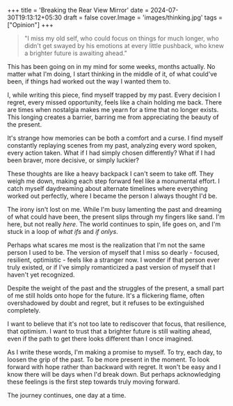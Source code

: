 +++
title = 'Breaking the Rear View Mirror'
date = 2024-07-30T19:13:12+05:30
draft = false
cover.Image = 'images/thinking.jpg'
tags = ["Opinion"]
+++

> "I miss my old self, who could focus on things for much longer, who didn't get swayed by his emotions at every little pushback, who knew a brighter future is awaiting ahead."

This has been going on in my mind for some weeks, months actually. No matter what I'm doing, I start thinking in the middle of it, of what could've been, if things had worked out the way I wanted them to.

I, while writing this piece, find myself trapped by my past. Every decision I regret, every missed opportunity, feels like a chain holding me back. There are times when nostalgia makes me yearn for a time that no longer exists. This longing creates a barrier, barring me from appreciating the beauty of the present.

It's strange how memories can be both a comfort and a curse. I find myself constantly replaying scenes from my past, analyzing every word spoken, every action taken. What if I had simply chosen differently? What if I had been braver, more decisive, or simply luckier?

These thoughts are like a heavy backpack I can't seem to take off. They weigh me down, making each step forward feel like a monumental effort. I catch myself daydreaming about alternate timelines where everything worked out perfectly, where I became the person I always thought I'd be.

The irony isn't lost on me. While I'm busy lamenting the past and dreaming of what could have been, the present slips through my fingers like sand. I'm here, but not really _here_. The world continues to spin, life goes on, and I'm stuck in a loop of _what ifs_ and _if onlys_.

Perhaps what scares me most is the realization that I'm not the same person I used to be. The version of myself that I miss so dearly - focused, resilient, optimistic - feels like a stranger now. I wonder if that person ever truly existed, or if I've simply romanticized a past version of myself that I haven't yet recognized.

Despite the weight of the past and the struggles of the present, a small part of me still holds onto hope for the future. It's a flickering flame, often overshadowed by doubt and regret, but it refuses to be extinguished completely.

I want to believe that it's not too late to rediscover that focus, that resilience, that optimism. I want to trust that a brighter future is still waiting ahead, even if the path to get there looks different than I once imagined.

As I write these words, I'm making a promise to myself. To try, each day, to loosen the grip of the past. To be more present in the moment. To look forward with hope rather than backward with regret. It won't be easy and I know there will be days when I'd break down. But perhaps acknowledging these feelings is the first step towards truly moving forward.

The journey continues, one day at a time.
